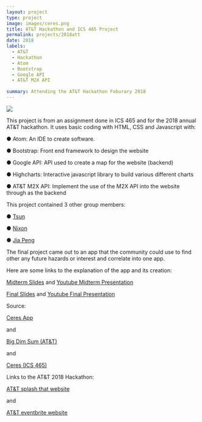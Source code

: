 ```yaml
---
layout: project
type: project
image: images/ceres.png
title: AT&T Hackathon and ICS 465 Project
permalink: projects/2018att
date: 2018
labels:
  - AT&T
  - Hackathon
  - Atom
  - Bootstrap
  - Google API
  - AT&T M2X API
  
summary: Attending the AT&T Hackathon Feburary 2018
---
```


<img class="ui image" src="{{ site.baseurl }}/images/CeresHome.JPG">

This project is from an assignment done in ICS 465 and for the 2018 annual AT&T hackathon. It uses basic coding with HTML, CSS and Javascript with:

●	Atom: An IDE to create software. 

●	Bootstrap: Front end framework to design the website

●	Google API: API used to create a map for the website (backend)

●	Highcharts: Interactive javascript library to build various different charts

●	AT&T M2X API: Implement the use of the M2X API into the website through as the backend

This project contained 3 other group members:

●	<a href="https://github.com/topspin808"><i class="large github icon "></i>Tsun</a>

●	<a href="https://github.com/nixonking-kcc"><i class="large github icon "></i>Nixon</a>

● <a href="https://github.com/jiapengz"><i class="large github icon "></i>Jia Peng</a>

The final project came out to an app that the community could use to find other any future hazards or interest and correlate into one app. 

Here are some links to the explanation of the app and its creation:

<a href="https://docs.google.com/presentation/d/1cLOt4ml5RE8aEM-d7yXGomWTCkqIfkYh8yjnhsCiPZY/edit?usp=sharing"><i class="large google icon "></i>Midterm Slides</a>
and
<a href="https://www.youtube.com/watch?v=VDvaLR9ylXI&feature=youtu.be"><i class="large youtube icon "></i>Youtube Midterm Presentation</a>

<a href="https://docs.google.com/presentation/d/1FwcXvwNlsVe5ylOs4jqtdvH8CIM47wu8LM0Ki-d4T-8/edit?usp=sharing"><i class="large google icon "></i>Final Slides</a>
and
<a href="https://www.youtube.com/watch?v=rDR5Hfd5eEo&feature=youtu.be"><i class="large youtube icon "></i>Youtube Final Presentation</a>

Source: 

<a href="https://ics465.github.io/src/template/">Ceres App</a>

and

<a href="https://github.com/bigdimsum"><i class="large github icon "></i>Big Dim Sum (AT&T)</a>

and

<a href="https://github.com/ICS465/Ceres"><i class="large github icon "></i>Ceres (ICS 465)</a>

Links to the AT&T 2018 Hackathon:

<a href="https://attmobileapphackathon-hawaii.splashthat.com/">AT&T splash that website</a>

and

<a href="https://www.eventbrite.com/e/att-hackathon-hawaii-tickets-42514992487#">AT&T eventbrite website</a>

